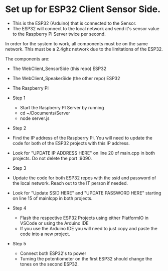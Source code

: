 # Set up for ESP32 Client Sensor Side.

* This is the ESP32 (Arduino) that is connected to the Sensor.
* The ESP32 will connect to the local network and send it's sensor value to the Raspberry Pi Server twice per second.

In order for the system to work, all components must be on the same network. This must be a 2.4ghz network due to the limitations of the ESP32.

The components are:

* The WebClient_SensorSide (this repo) ESP32
* The WebClient_SpeakerSide (the other repo) ESP32
* The Raspberry PI


* Step 1
  * Start the Raspberry PI Server by running
  * cd ~/Documents/Server
  * node server.js
*  Step 2
  * Find the IP address of the Raspberry Pi. You will need to update the code for both of the ESP32 projects with this IP address.
  * Look for "UPDATE IP ADDRESS HERE" on line 20 of main.cpp in both projects. Do not delete the port :9090.
*  Step 3
  * Update the code for both ESP32 repos with the ssid and password of the local network. Reach out to the IT person if needed.
  * Look for "Update SSID HERE" and "UPDATE PASSWORD HERE" starting on line 15 of mainlcpp in both projects.
* Step 4
  * Flash the respective ESP32 Projects using either PlatformIO in VSCode or using the Arduino IDE
  * If you use the Arduino IDE you will need to just copy and paste the code into a new project.
* Step 5
  * Connect both ESP32's to power
  * Turning the potentiometer on the first ESP32 should change the tones on the second ESP32.
